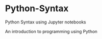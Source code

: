 # Python-Syntax
Python Syntax using Jupyter notebooks


An introduction to programming using Python 
